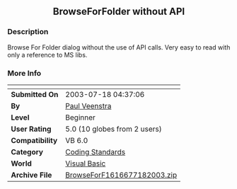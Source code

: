 ﻿<div align="center">

## BrowseForFolder without API


</div>

### Description

Browse For Folder dialog without the use of API calls. Very easy to read with only a reference to MS libs.
 
### More Info
 


<span>             |<span>
---                |---
**Submitted On**   |2003-07-18 04:37:06
**By**             |[Paul Veenstra](https://github.com/Planet-Source-Code/PSCIndex/blob/master/ByAuthor/paul-veenstra.md)
**Level**          |Beginner
**User Rating**    |5.0 (10 globes from 2 users)
**Compatibility**  |VB 6\.0
**Category**       |[Coding Standards](https://github.com/Planet-Source-Code/PSCIndex/blob/master/ByCategory/coding-standards__1-43.md)
**World**          |[Visual Basic](https://github.com/Planet-Source-Code/PSCIndex/blob/master/ByWorld/visual-basic.md)
**Archive File**   |[BrowseForF1616677182003\.zip](https://github.com/Planet-Source-Code/paul-veenstra-browseforfolder-without-api__1-46992/archive/master.zip)








